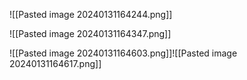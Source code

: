 ![[Pasted image 20240131164244.png]]

![[Pasted image 20240131164347.png]]



![[Pasted image 20240131164603.png]]![[Pasted image 20240131164617.png]]

